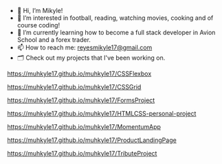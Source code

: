 - 👋 Hi, I’m Mikyle!
- 👀 I’m interested in football, reading, watching movies, cooking and of course coding! 
- 🌱 I’m currently learning how to become a full stack developer in Avion School and a forex trader. 
- 📫 How to reach me: reyesmikyle17@gmail.com
- 🗂 Check out my projects that I've been working on. 

https://muhkyle17.github.io/muhkyle17/CSSFlexbox

https://muhkyle17.github.io/muhkyle17/CSSGrid

https://muhkyle17.github.io/muhkyle17/FormsProject

https://muhkyle17.github.io/muhkyle17/HTMLCSS-personal-project

https://muhkyle17.github.io/muhkyle17/MomentumApp

https://muhkyle17.github.io/muhkyle17/ProductLandingPage

https://muhkyle17.github.io/muhkyle17/TributeProject
